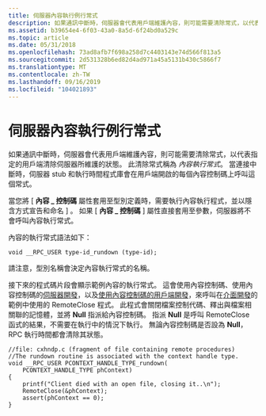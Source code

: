 ```yaml
---
title: 伺服器內容執行例行常式
description: 如果通訊中斷時，伺服器會代表用戶端維護內容，則可能需要清除常式，以代表指定的用戶端清除伺服器所維護的狀態。
ms.assetid: b39654e4-6f03-43a0-8a5d-6f24bd0a529c
ms.topic: article
ms.date: 05/31/2018
ms.openlocfilehash: 73ad8afb7f698a258d7c4403143e74d566f813a5
ms.sourcegitcommit: 2d531328b6ed82d4ad971a45a5131b430c5866f7
ms.translationtype: MT
ms.contentlocale: zh-TW
ms.lasthandoff: 09/16/2019
ms.locfileid: "104021893"
---
```

# <a name="server-context-run-down-routine"></a>伺服器內容執行例行常式

如果通訊中斷時，伺服器會代表用戶端維護內容，則可能需要清除常式，以代表指定的用戶端清除伺服器所維護的狀態。 此清除常式稱為 *內容執行常式*。 當連接中斷時，伺服器 stub 和執行時間程式庫會在用戶端開啟的每個內容控制碼上呼叫這個常式。

當您將 \[ **內容 \_ 控制碼** 屬性套用至型別定義時，需要執行內容執行程式，並以隱含方式宣告和命名 \] 。 如果 \[ **內容 \_ 控制碼** \] 屬性直接套用至參數，伺服器將不會呼叫內容執行常式。

內容的執行常式語法如下：

``` syntax
void __RPC_USER type-id_rundown (type-id);
```

請注意，型別名稱會決定內容執行常式的名稱。

接下來的程式碼片段會顯示範例內容的執行常式。 這會使用內容控制碼、使用內容控制碼的[伺服器開發](server-development-using-context-handles.md)，以及[使用內容控制碼的用戶端開發](client-development-using-context-handles.md)，來呼叫在[介面開發](interface-development-using-context-handles.md)的範例中使用的 RemoteClose 程式。 此程式會關閉檔案控制代碼、釋出與檔案相關聯的記憶體，並將 **Null** 指派給內容控制碼。 指派 **Null** 是呼叫 RemoteClose 函式的結果，不需要在執行中的情況下執行。 無論內容控制碼是否設為 **Null**，RPC 執行時間都會清除其狀態。

``` syntax
//file: cxhndp.c (fragment of file containing remote procedures)
//The rundown routine is associated with the context handle type.  
void __RPC_USER PCONTEXT_HANDLE_TYPE_rundown(
    PCONTEXT_HANDLE_TYPE phContext)
{
    printf("Client died with an open file, closing it..\n");
    RemoteClose(&phContext);
    assert(phContext == 0);
}
```

 

 




